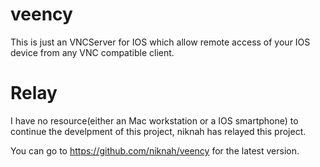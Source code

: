 veency
======

This is just an VNCServer for IOS which allow remote access of your IOS device from any VNC compatible client.


Relay
=======
I have no resource(either an Mac workstation or a IOS smartphone) to continue the develpment of this project, niknah has relayed this project.

You can go to https://github.com/niknah/veency for the latest version.
